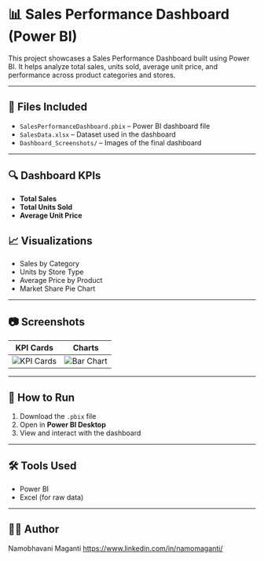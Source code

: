 # 📊 Sales Performance Dashboard (Power BI)

This project showcases a Sales Performance Dashboard built using Power BI. It helps analyze total sales, units sold, average unit price, and performance across product categories and stores.

---

## 📁 Files Included
- `SalesPerformanceDashboard.pbix` – Power BI dashboard file
- `SalesData.xlsx` – Dataset used in the dashboard
- `Dashboard_Screenshots/` – Images of the final dashboard

---

## 🔍 Dashboard KPIs
- **Total Sales**
- **Total Units Sold**
- **Average Unit Price**

## 📈 Visualizations
- Sales by Category
- Units by Store Type
- Average Price by Product
- Market Share Pie Chart

---

## 📷 Screenshots

| KPI Cards | Charts |
|-----------|--------|
| ![KPI Cards](Dashboard_Screenshots/kpi.png) | ![Bar Chart](Dashboard_Screenshots/barchart.png) |

---

## 🚀 How to Run
1. Download the `.pbix` file
2. Open in **Power BI Desktop**
3. View and interact with the dashboard

---

## 🛠️ Tools Used
- Power BI
- Excel (for raw data)

---

## 👩‍💻 Author
Namobhavani Maganti 
https://www.linkedin.com/in/namomaganti/ 
